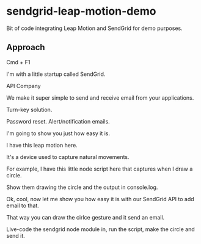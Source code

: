 # sendgrid-leap-motion-demo

Bit of code integrating Leap Motion and SendGrid for demo purposes.

## Approach

Cmd + F1

I'm with a little startup called SendGrid.

API Company

We make it super simple to send and receive email from your applications.

Turn-key solution. 

Password reset. Alert/notification emails.

I'm going to show you just how easy it is.

I have this leap motion here. 

It's a device used to capture natural movements.

For example, I have this little node script here that captures when I draw a circle.

Show them drawing the circle and the output in console.log.

Ok, cool, now let me show you how easy it is with our SendGrid API to add email to that.

That way you can draw the cirlce gesture and it send an email.

Live-code the sendgrid node module in, run the script, make the circle and send it.

